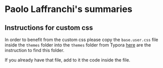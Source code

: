 # Paolo Laffranchi's summaries

## Instructions for custom css

In order to benefit from the custom css please copy the `base.user.css` file inside the `themes` folder into the `themes` folder from Typora [here](https://support.typora.io/Add-Custom-CSS/#open-theme-folder) are the instruction to find this folder.

If you already have that file, add to it the code inside the file.



